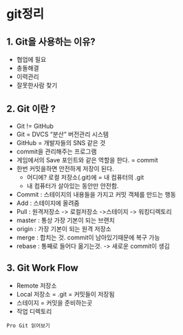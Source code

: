 # git정리

## 1. Git을 사용하는 이유?

* 협업에 필요
* 충돌해결
* 이력관리
* 잘못한사람 찾기


## 2. Git 이란 ?

* Git != GitHub
* Git = DVCS “분산” 버전관리 시스템
* GitHub = 개발자들의 SNS 같은 것
* commit을 관리해주는 프로그램
* 게임에서의 Save 포인트와 같은 역할을 한다. = commit
* 한번 커밋을하면 안전하게 저장이 된다.
    * 어디에? 로컬 저장소(.git)에  = 내 컴퓨터의 .git
    * 내 컴퓨터가 살아있는 동안만 안전함.
* Commit : 스테이지의 내용들을 가지고 커밋 객체를 만드는 행동
* Add : 스테이지에 올려줌
* Pull : 원격저장소 -> 로컬저장소 ->스테이지 -> 워킹디렉토리
* master : 통상 가장 기본이 되는 브랜치
* origin : 가장 기본이 되는 원격 저장소
* merge : 합치는 것. commit이 남아있기때문에 복구 가능
* rebase : 통째로 들어다 옮기는것. -> 새로운 commit이 생김

## 3. Git Work Flow

* Remote 저장소
* Local 저장소 = .git = 커밋들이 저장됨
* 스테이지 = 커밋을 준비하는곳
* 작업 디렉토리



~~~
Pro Git 읽어보기
~~~
